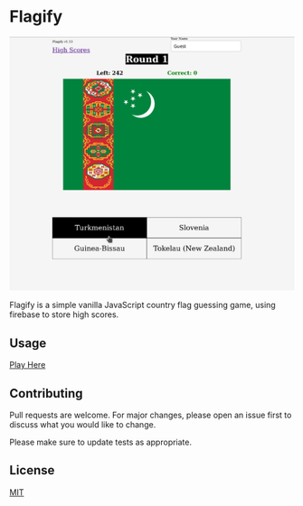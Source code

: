 # Flagify
![screenshot](./app-screenshot.png)

Flagify is a simple vanilla JavaScript country flag guessing game, using firebase to store high scores.


## Usage

[Play Here](https://zilton7.github.io/flagify/)

## Contributing
Pull requests are welcome. For major changes, please open an issue first to discuss what you would like to change.

Please make sure to update tests as appropriate.

## License
[MIT](https://choosealicense.com/licenses/mit/)
